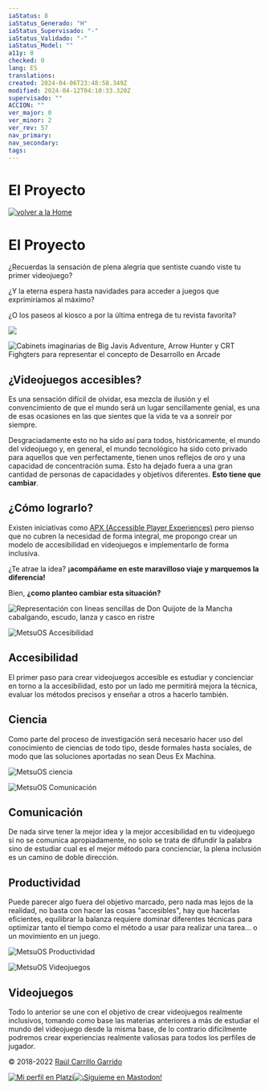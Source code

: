 ```yaml
---
iaStatus: 8
iaStatus_Generado: "H"
iaStatus_Supervisado: "-"
iaStatus_Validado: "-"
iaStatus_Model: ""
a11y: 0
checked: 0
lang: ES
translations: 
created: 2024-04-06T23:48:58.349Z
modified: 2024-04-12T04:10:33.320Z
supervisado: ""
ACCION: ""
ver_major: 0
ver_minor: 2
ver_rev: 57
nav_primary: 
nav_secondary: 
tags:
---
```

# El Proyecto

[![volver a la Home](_resources/El%20Proyecto/d127e8f844e447284700247bb17d2e79_MD5.png)](https://metsuke.com/)

# El Proyecto

¿Recuerdas la sensación de plena alegría que sentiste cuando viste tu primer videojuego?

¿Y la eterna espera hasta navidades para acceder a juegos que exprimiríamos al máximo?

¿O los paseos al kiosco a por la última entrega de tu revista favorita?

![](_resources/El%20Proyecto/28cd2b79deb0c716cfdb105645cbab62_MD5.jpg)

![Cabinets imaginarias de Big Javis Adventure, Arrow Hunter y CRT Fighgters para representar el concepto de Desarrollo en Arcade](_resources/El%20Proyecto/880b96c21d7d942096600e8f7a18eb21_MD5.jpg)

## ¿Videojuegos accesibles?

Es una sensación difícil de olvidar, esa mezcla de ilusión y el convencimiento de que el mundo será un lugar sencillamente genial, es una de esas ocasiones en las que sientes que la vida te va a sonreír por siempre.

Desgraciadamente esto no ha sido así para todos, históricamente, el mundo del videojuego y, en general, el mundo tecnológico ha sido coto privado para aquellos que ven perfectamente, tienen unos reflejos de oro y una capacidad de concentración suma. Esto ha dejado fuera a una gran cantidad de personas de capacidades y objetivos diferentes. **Esto tiene que cambiar**.

## ¿Cómo lograrlo?

Existen iniciativas como [APX (Accessible Player Experiences)](https://accessible.games/accessible-player-experiences/) pero pienso que no cubren la necesidad de forma integral, me propongo crear un modelo de accesibilidad en videojuegos e implementarlo de forma inclusiva.

¿Te atrae la idea? **¡acompáñame en este maravilloso viaje y marquemos la diferencia!**

Bien, **¿como planteo cambiar esta situación?**

![Representación con lineas sencillas de Don Quijote de la Mancha cabalgando, escudo, lanza y casco en ristre](_resources/El%20Proyecto/97d4219e001142996f47aff5dc6aec28_MD5.jpg)

![MetsuOS Accesibilidad](_resources/El%20Proyecto/13d17921c2a188e40dd7986cbabfabc6_MD5.jpg)

## Accesibilidad

El primer paso para crear videojuegos accesible es estudiar y concienciar en torno a la accesibilidad, esto por un lado me permitirá mejora la técnica, evaluar los métodos precisos y enseñar a otros a hacerlo también.

## Ciencia

Como parte del proceso de investigación será necesario hacer uso del conocimiento de ciencias de todo tipo, desde formales hasta sociales, de modo que las soluciones aportadas no sean Deus Ex Machina.

![MetsuOS ciencia](_resources/El%20Proyecto/9a5fa7f75752e91e6625d2d3898d307b_MD5.jpg)

![MetsuOS Comunicación](_resources/El%20Proyecto/7ca3d083137f8393ba2dee45a2381929_MD5.jpg)

## Comunicación

De nada sirve tener la mejor idea y la mejor accesibilidad en tu videojuego si no se comunica apropiadamente, no solo se trata de difundir la palabra sino de estudiar cual es el mejor método para concienciar, la plena inclusión es un camino de doble dirección.

## Productividad

Puede parecer algo fuera del objetivo marcado, pero nada mas lejos de la realidad, no basta con hacer las cosas "accesibles", hay que hacerlas eficientes, equilibrar la balanza requiere dominar diferentes técnicas para optimizar tanto el tiempo como el método a usar para realizar una tarea… o un movimiento en un juego.

![MetsuOS Productividad](_resources/El%20Proyecto/f08b8d651053957ddbf80fdd7953e713_MD5.jpg)

![MetsuOS Videojuegos](_resources/El%20Proyecto/5ef34074f1f0ee2b8db165f73f1c9aa5_MD5.jpg)

## Videojuegos

Todo lo anterior se une con el objetivo de crear videojuegos realmente inclusivos, tomando como base las materias anteriores a más de estudiar el mundo del videojuego desde la misma base, de lo contrario difícilmente podremos crear experiencias realmente valiosas para todos los perfiles de jugador.

© 2018-2022 [Raúl Carrillo Garrido](https://www.linkedin.com/in/raulcarrillo/)

[](https://github.com/metsuke)[![Mi perfil en Platzi](_resources/El%20Proyecto/e0b7410aefeab09723cc159eacad6310_MD5.png)](https://platzi.com/p/metsuke)[![¡Síguieme en Mastodon!](_resources/El%20Proyecto/40f50a0bfc39636c1b15b0360b746e4a_MD5.png)](https://mastodon.metsuke.com/@metsuke)